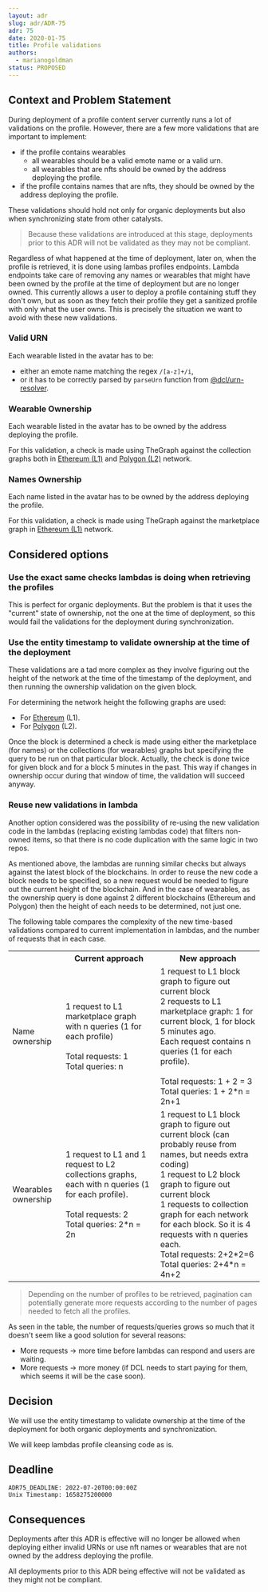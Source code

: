 ```yaml
---
layout: adr
slug: adr/ADR-75
adr: 75
date: 2020-01-75
title: Profile validations
authors:
  - marianogoldman
status: PROPOSED
---
```


## Context and Problem Statement

During deployment of a profile content server currently runs a lot of validations on the profile. However, there
are a few more validations that are important to implement:

- if the profile contains wearables
  - all wearables should be a valid emote name or a valid urn.
  - all wearables that are nfts should be owned by the address deploying the profile.
- if the profile contains names that are nfts, they should be owned by the address deploying the profile.

These validations should hold not only for organic deployments but also when synchronizing state from other catalysts.

> Because these validations are introduced at this stage, deployments prior to this ADR will not be validated as they may
> not be compliant.

Regardless of what happened at the time of deployment, later on, when the profile is retrieved, it is done using lambas
profiles endpoints. Lambda endpoints take care of removing any names or wearables that might have
been owned by the profile at the time of deployment but are no longer owned. This currently allows a user to deploy a profile
containing stuff they don't own, but as soon as they fetch their profile they get a sanitized profile with only what the user owns.
This is precisely the situation we want to avoid with these new validations.

### Valid URN

Each wearable listed in the avatar has to be:

- either an emote name matching the regex `/[a-z]+/i`,
- or it has to be correctly parsed by `parseUrn` function from [@dcl/urn-resolver](https://github.com/decentraland/urn-resolver).

### Wearable Ownership

Each wearable listed in the avatar has to be owned by the address deploying the profile.

For this validation, a check is made using TheGraph against the collection graphs both in
[Ethereum (L1)](https://thegraph.com/hosted-service/subgraph/decentraland/collections-ethereum-mainnet)
and [Polygon (L2)](https://thegraph.com/hosted-service/subgraph/decentraland/collections-matic-mainnet)
network.

### Names Ownership

Each name listed in the avatar has to be owned by the address deploying the profile.

For this validation, a check is made using TheGraph against the marketplace graph in
[Ethereum (L1)](https://thegraph.com/hosted-service/subgraph/decentraland/marketplace)
network.

## Considered options

### Use the exact same checks lambdas is doing when retrieving the profiles

This is perfect for organic deployments. But the problem is that it uses the
"current" state of ownership, not the one at the time of deployment, so this
would fail the validations for the deployment during synchronization.

### Use the entity timestamp to validate ownership at the time of the deployment

These validations are a tad more complex as they involve figuring out the height
of the network at the time of the timestamp of the deployment, and then running
the ownership validation on the given block.

For determining the network height the following graphs are used:

- For [Ethereum](https://thegraph.com/hosted-service/subgraph/decentraland/blocks-ethereum-mainnet) (L1).
- For [Polygon](https://thegraph.com/hosted-service/subgraph/decentraland/blocks-matic-mainnet) (L2).

Once the block is determined a check is made using either the marketplace (for names) or the collections
(for wearables) graphs but specifying the query to be run on that particular block. Actually, the check
is done twice for given block and for a block 5 minutes in the past. This way if changes in ownership occur
during that window of time, the validation will succeed anyway.

### Reuse new validations in lambda

Another option considered was the possibility of re-using the new validation code in the lambdas
(replacing existing lambdas code) that filters non-owned items, so that there is no code duplication
with the same logic in two repos.

As mentioned above, the lambdas are running similar checks but always against the latest block
of the blockchains. In order to reuse the new code a block needs to be specified, so a new
request would be needed to figure out the current height of the blockchain. And in the case of
wearables, as the ownership query is done against 2 different blockchains (Ethereum and Polygon)
then the height of each needs to be determined, not just one.

The following table compares the complexity of the new time-based validations compared to
current implementation in lambdas, and the number of requests that in each case.

<table>
  <tr>
    <th></th>
    <th>Current approach</th>
    <th>New approach</th>
  </tr>
  <tr>
    <td>Name ownership</td>
    <td>
      1 request to L1 marketplace graph with n queries (1 for each profile) <br/><br/>
      Total requests: 1 <br/>
      Total queries: n <br/>
    </td>
    <td>
      1 request to L1 block graph to figure out current block<br/>
      2 requests to L1 marketplace graph: 1 for current block, 1 for block 5 minutes ago.<br/>
      Each request contains n queries (1 for each profile).<br/><br/>
      Total requests: 1 + 2 = 3 <br/>
      Total queries: 1 + 2*n = 2n+1 <br/>
    </td>
  </tr>
  <tr>
    <td>Wearables ownership</td>
    <td>
      1 request to L1 and 1 request to L2 collections graphs, each with n queries (1 for each profile).<br/><br/>
      Total requests: 2<br/>
      Total queries: 2*n = 2n<br/>
    </td>
    <td>
      1 request to L1 block graph to figure out current block (can probably reuse from names, but needs extra coding)<br/>
      1 request to L2 block graph to figure out current block<br/>
      1 requests to collection graph for each network for each block. So it is 4 requests with n queries each.<br/> 
      Total requests: 2+2*2=6<br/>
      Total queries: 2+4*n = 4n+2<br/>
    </td>
  </tr>
</table>

> Depending on the number of profiles to be retrieved, pagination can potentially generate more requests according
> to the number of pages needed to fetch all the profiles.

As seen in the table, the number of requests/queries grows so much that it doesn't seem like a good
solution for several reasons:

- More requests -> more time before lambdas can respond and users are waiting.
- More requests -> more money (if DCL needs to start paying for them, which seems it will be the case soon).

## Decision

We will use the entity timestamp to validate ownership at the time of the deployment for
both organic deployments and synchronization.

We will keep lambdas profile cleansing code as is.

## Deadline

    ADR75_DEADLINE: 2022-07-20T00:00:00Z
    Unix Timestamp: 1658275200000

## Consequences

Deployments after this ADR is effective will no longer be allowed when deploying either
invalid URNs or use nft names or wearables that are not owned by the address deploying the
profile.

All deployments prior to this ADR being effective will not be validated as they might
not be compliant.
